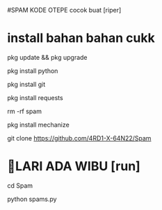 #SPAM KODE OTEPE cocok buat [riper]


install bahan bahan cukk
========================
pkg update && pkg upgrade

pkg install python

pkg install git

pkg install requests 

rm -rf spam

pkg install mechanize

git clone https://github.com/4RD1-X-64N22/Spam

🏃LARI ADA WIBU [run]
=============
cd Spam

python spams.py 
